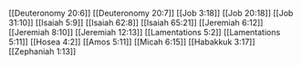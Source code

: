 [[Deuteronomy 20:6]]
[[Deuteronomy 20:7]]
[[Job 3:18]]
[[Job 20:18]]
[[Job 31:10]]
[[Isaiah 5:9]]
[[Isaiah 62:8]]
[[Isaiah 65:21]]
[[Jeremiah 6:12]]
[[Jeremiah 8:10]]
[[Jeremiah 12:13]]
[[Lamentations 5:2]]
[[Lamentations 5:11]]
[[Hosea 4:2]]
[[Amos 5:11]]
[[Micah 6:15]]
[[Habakkuk 3:17]]
[[Zephaniah 1:13]]
